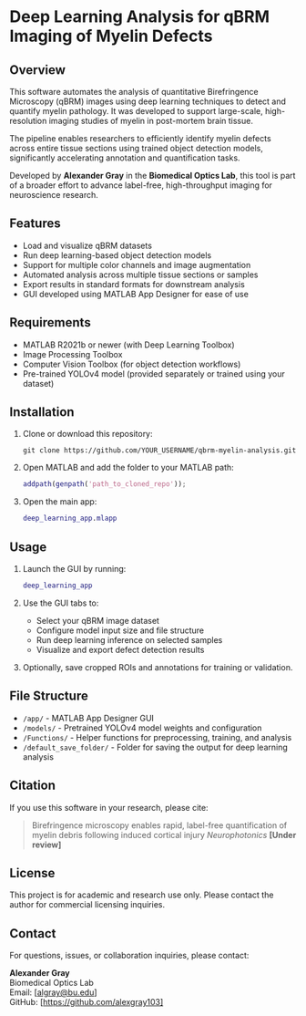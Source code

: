 # Deep Learning Analysis for qBRM Imaging of Myelin Defects

## Overview

This software automates the analysis of quantitative Birefringence Microscopy (qBRM) images using deep learning techniques to detect and quantify myelin pathology. It was developed to support large-scale, high-resolution imaging studies of myelin in post-mortem brain tissue.

The pipeline enables researchers to efficiently identify myelin defects across entire tissue sections using trained object detection models, significantly accelerating annotation and quantification tasks.

Developed by **Alexander Gray** in the **Biomedical Optics Lab**, this tool is part of a broader effort to advance label-free, high-throughput imaging for neuroscience research.

## Features

- Load and visualize qBRM datasets
- Run deep learning-based object detection models
- Support for multiple color channels and image augmentation
- Automated analysis across multiple tissue sections or samples
- Export results in standard formats for downstream analysis
- GUI developed using MATLAB App Designer for ease of use

## Requirements

- MATLAB R2021b or newer (with Deep Learning Toolbox)
- Image Processing Toolbox
- Computer Vision Toolbox (for object detection workflows)
- Pre-trained YOLOv4 model (provided separately or trained using your dataset)

## Installation

1. Clone or download this repository:
    ```
    git clone https://github.com/YOUR_USERNAME/qbrm-myelin-analysis.git
    ```

2. Open MATLAB and add the folder to your MATLAB path:
    ```matlab
    addpath(genpath('path_to_cloned_repo'));
    ```

3. Open the main app:
    ```matlab
    deep_learning_app.mlapp
    ```

## Usage

1. Launch the GUI by running:
    ```matlab
    deep_learning_app
    ```

2. Use the GUI tabs to:
    - Select your qBRM image dataset
    - Configure model input size and file structure
    - Run deep learning inference on selected samples
    - Visualize and export defect detection results

3. Optionally, save cropped ROIs and annotations for training or validation.

## File Structure

- `/app/` - MATLAB App Designer GUI
- `/models/` - Pretrained YOLOv4 model weights and configuration
- `/Functions/` - Helper functions for preprocessing, training, and analysis
- `/default_save_folder/` - Folder for saving the output for deep learning analysis

## Citation

If you use this software in your research, please cite:

> Birefringence microscopy enables rapid, label-free quantification of myelin debris following induced cortical injury _Neurophotonics_ **[Under review]**

## License

This project is for academic and research use only. Please contact the author for commercial licensing inquiries.

## Contact

For questions, issues, or collaboration inquiries, please contact:

**Alexander Gray**  
Biomedical Optics Lab  
Email: [algray@bu.edu]  
GitHub: [https://github.com/alexgray103]
